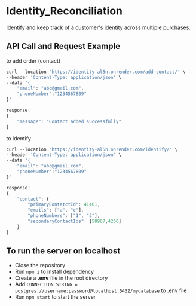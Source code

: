 # Identity_Reconciliation
 Identify and keep track of a customer's identity across multiple purchases.

## API Call and Request Example
to add order (contact)


```javascript
curl --location 'https://identity-al5n.onrender.com/add-contact/' \
--header 'Content-Type: application/json' \
--data '{
    "email": "abc@gmail.com",
    "phoneNumber":"1234567809"
}'
```

```javascript
response:
{
    "message": "Contact added successfully"
}
```

to identify 

```javascript
curl --location 'https://identity-al5n.onrender.com/identify/' \
--header 'Content-Type: application/json' \
--data '{
    "email": "abc@gmail.com",
    "phoneNumber":"1234567809"
}'
```
```javascript
response:
{
    "contact": {
        "primaryContatctId": 41461,
        "emails": ["a", "c"],
        "phoneNumbers": ["1", "3"],
        "secondaryContactIds": [58907,4266]
    }
}
```

## To run the server on localhost
* Close the repository
* Run `npm i` to install dependency
* Create a __.env__ file in the root directory
* Add `CONNECTION_STRING = postgres://username:password@localhost:5432/mydatabase` to .env file
* Run `npm start` to start the server

